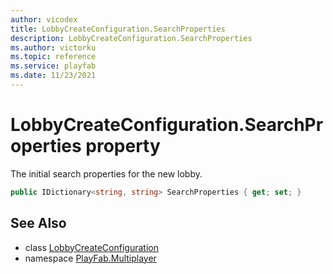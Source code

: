 ```yaml
---
author: vicodex
title: LobbyCreateConfiguration.SearchProperties
description: LobbyCreateConfiguration.SearchProperties
ms.author: victorku
ms.topic: reference
ms.service: playfab
ms.date: 11/23/2021
---
```


# LobbyCreateConfiguration.SearchProperties property

The initial search properties for the new lobby.

```csharp
public IDictionary<string, string> SearchProperties { get; set; }
```

## See Also

* class [LobbyCreateConfiguration](../LobbyCreateConfiguration.md)
* namespace [PlayFab.Multiplayer](../../PlayFabMultiplayerSDK.md)

